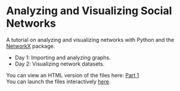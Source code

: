 # Analyzing and Visualizing Social Networks
A tutorial on analyzing and visualizing networks with Python and the [NetworkX](https://networkx.github.io/documentation/stable/index.html) package.

- Day 1: Importing and analyzing graphs.
- Day 2: Visualizing network datasets.

You can view an HTML version of the files here: [Part 1](https://nbviewer.jupyter.org/github/khof312/networks_tutorial/blob/master/tutorial_part_1_analyze_nbviewer.ipynb?flush_cache=True)   
You can launch the files interactively [here](https://mybinder.org/v2/gh/khof312/networks_tutorial/master).
